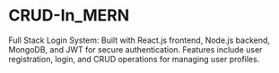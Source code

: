 # CRUD-In_MERN
Full Stack Login System: Built with React.js frontend, Node.js backend, MongoDB, and JWT for secure authentication. Features include user registration, login, and CRUD operations for managing user profiles.
